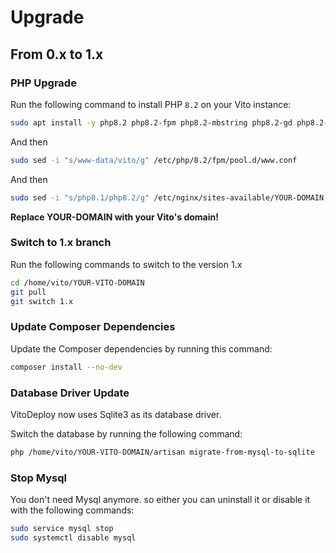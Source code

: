 # Upgrade

## From 0.x to 1.x

### PHP Upgrade

Run the following command to install PHP `8.2` on your Vito instance:

```sh
sudo apt install -y php8.2 php8.2-fpm php8.2-mbstring php8.2-gd php8.2-xml php8.2-curl php8.2-gettext php8.2-zip php8.2-bcmath php8.2-soap php8.2-redis php8.2-sqlite3 php8.2-mysql
```

And then

```sh
sudo sed -i "s/www-data/vito/g" /etc/php/8.2/fpm/pool.d/www.conf
```

And then

```sh
sudo sed -i "s/php8.1/php8.2/g" /etc/nginx/sites-available/YOUR-DOMAIN
```

**Replace YOUR-DOMAIN with your Vito's domain!**

### Switch to 1.x branch

Run the following commands to switch to the version 1.x

```sh
cd /home/vito/YOUR-VITO-DOMAIN
git pull
git switch 1.x
```

### Update Composer Dependencies

Update the Composer dependencies by running this command:

```sh
composer install --no-dev
```

### Database Driver Update

VitoDeploy now uses Sqlite3 as its database driver.

Switch the database by running the following command:

```sh
php /home/vito/YOUR-VITO-DOMAIN/artisan migrate-from-mysql-to-sqlite
```

### Stop Mysql

You don't need Mysql anymore. so either you can uninstall it or disable it with the following commands:

```sh
sudo service mysql stop
sudo systemctl disable mysql
```